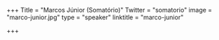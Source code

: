 +++
Title = "Marcos Júnior (Somatório)"
Twitter = "somatorio"
image = "marco-junior.jpg"
type = "speaker"
linktitle = "marco-junior"

+++


